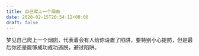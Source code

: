 ```yaml
---
title: 自己爬上一个烟囱
date: 2020-02-15T20:54:12+08:00
draft: false
---
```


梦见自己爬上一个烟囱，代表着会有人给你设置了陷阱，要特别小心提防，但是最后你还是能够成功成功逃脱，避过陷阱。<br>
